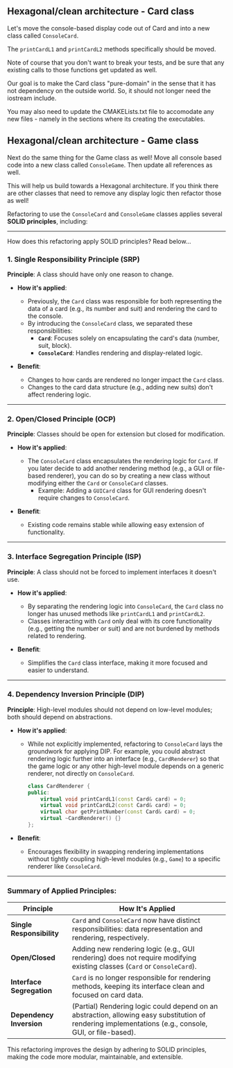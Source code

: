 Hexagonal/clean architecture - Card class
---
Let's move the console-based display code out of Card and into a new class called `ConsoleCard`.  

The `printCardL1` and `printCardL2` methods specifically should be moved.

Note of course that you don't want to break your tests, and be sure that any existing calls to those functions get updated as well.

Our goal is to make the Card class "pure-domain" in the sense that it has not dependency on the outside world.  So, it should not longer need the iostream include.

You may also need to update the CMAKELists.txt file to accomodate any new files - namely in the sections where its creating the executables.

Hexagonal/clean architecture - Game class
---
Next do the same thing for the Game class as well!  Move all console based code into a new class called `ConsoleGame`.  Then update all references as well.

This will help us build towards a Hexagonal architecture.  If you think there are other classes that need to remove any display logic then refactor those as well!

Refactoring to use the `ConsoleCard` and `ConsoleGame` classes applies several **SOLID principles**, including:

---

How does this refactoring apply SOLID principles?  Read below...

### **1. Single Responsibility Principle (SRP)**
**Principle**: A class should have only one reason to change.

- **How it's applied**:
  - Previously, the `Card` class was responsible for both representing the data of a card (e.g., its number and suit) and rendering the card to the console.
  - By introducing the `ConsoleCard` class, we separated these responsibilities:
    - **`Card`**: Focuses solely on encapsulating the card's data (number, suit, block).
    - **`ConsoleCard`**: Handles rendering and display-related logic.

- **Benefit**:
  - Changes to how cards are rendered no longer impact the `Card` class.
  - Changes to the card data structure (e.g., adding new suits) don't affect rendering logic.

---

### **2. Open/Closed Principle (OCP)**
**Principle**: Classes should be open for extension but closed for modification.

- **How it's applied**:
  - The `ConsoleCard` class encapsulates the rendering logic for `Card`. If you later decide to add another rendering method (e.g., a GUI or file-based renderer), you can do so by creating a new class without modifying either the `Card` or `ConsoleCard` classes.
    - Example: Adding a `GUICard` class for GUI rendering doesn't require changes to `ConsoleCard`.

- **Benefit**:
  - Existing code remains stable while allowing easy extension of functionality.

---

### **3. Interface Segregation Principle (ISP)**
**Principle**: A class should not be forced to implement interfaces it doesn't use.

- **How it's applied**:
  - By separating the rendering logic into `ConsoleCard`, the `Card` class no longer has unused methods like `printCardL1` and `printCardL2`.
  - Classes interacting with `Card` only deal with its core functionality (e.g., getting the number or suit) and are not burdened by methods related to rendering.

- **Benefit**:
  - Simplifies the `Card` class interface, making it more focused and easier to understand.

---

### **4. Dependency Inversion Principle (DIP)**
**Principle**: High-level modules should not depend on low-level modules; both should depend on abstractions.

- **How it's applied**:
  - While not explicitly implemented, refactoring to `ConsoleCard` lays the groundwork for applying DIP. For example, you could abstract rendering logic further into an interface (e.g., `CardRenderer`) so that the game logic or any other high-level module depends on a generic renderer, not directly on `ConsoleCard`.

    ```cpp
    class CardRenderer {
    public:
        virtual void printCardL1(const Card& card) = 0;
        virtual void printCardL2(const Card& card) = 0;
        virtual char getPrintNumber(const Card& card) = 0;
        virtual ~CardRenderer() {}
    };
    ```

- **Benefit**:
  - Encourages flexibility in swapping rendering implementations without tightly coupling high-level modules (e.g., `Game`) to a specific renderer like `ConsoleCard`.

---

### Summary of Applied Principles:
| Principle                  | How It's Applied                                                                                                                                     |
|----------------------------|-------------------------------------------------------------------------------------------------------------------------------------------------------|
| **Single Responsibility**  | `Card` and `ConsoleCard` now have distinct responsibilities: data representation and rendering, respectively.                                         |
| **Open/Closed**            | Adding new rendering logic (e.g., GUI rendering) does not require modifying existing classes (`Card` or `ConsoleCard`).                              |
| **Interface Segregation**  | `Card` is no longer responsible for rendering methods, keeping its interface clean and focused on card data.                                         |
| **Dependency Inversion**   | (Partial) Rendering logic could depend on an abstraction, allowing easy substitution of rendering implementations (e.g., console, GUI, or file-based). |

This refactoring improves the design by adhering to SOLID principles, making the code more modular, maintainable, and extensible. 

